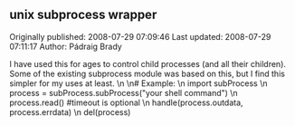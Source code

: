 ## unix subprocess wrapper

Originally published: 2008-07-29 07:09:46
Last updated: 2008-07-29 07:11:17
Author: Pádraig Brady

I have used this for ages to control child processes (and all their children). Some of the existing subprocess module was based on this, but I find this simpler for my uses at least.\n\n# Example:\n    import subProcess\n    process = subProcess.subProcess("your shell command")\n    process.read() #timeout is optional\n    handle(process.outdata, process.errdata)\n    del(process)
